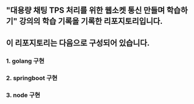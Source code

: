 ## **"대용량 채팅 TPS 처리를 위한 웹소켓 통신 만들며 학습하기"** 강의의 학습 기록을 기록한 리포지토리입니다.
## 이 리포지토리는 다음으로 구성되어 있습니다.


### 1. golang 구현
### 2. springboot 구현
### 3. node 구현
